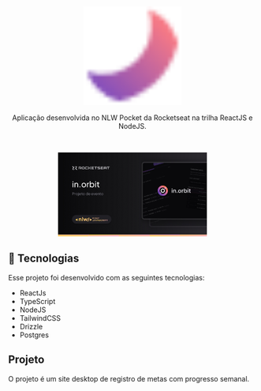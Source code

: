 <p align="center">
  <img alt="Logo NLW Pocket - Rocketseat" src=".github/logo.png.png" width="200px" />
</p>

<p align="center">
Aplicação desenvolvida no NLW Pocket da Rocketseat na trilha ReactJS e NodeJS.
</p>

<br>

<p align="center">
  <img alt="Preview do projeto desenvolvido." src=".github/preview.jpg" width="60%">
</p>


## 🚀 Tecnologias

Esse projeto foi desenvolvido com as seguintes tecnologias:

- ReactJs
- TypeScript
- NodeJS
- TailwindCSS
- Drizzle
- Postgres

## Projeto

O projeto é um site desktop de registro de metas com progresso semanal.
